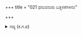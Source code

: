 +++
title = "021 ಧನುವನುರು ಬತ್ತಳಿಕೆಗಳನಂ"

+++

<details><summary>ಗದ್ಯ (ಕ.ಗ.ಪ) </summary>

21. ಧನುಸ್ಸನ್ನು, ಶ್ರೇಷ್ಠವಾದ ಬತ್ತಳಿಕೆಗಳನ್ನು, ಬಾಣಗಳ ಮೊತ್ತವನ್ನು ಶ್ರೇಷ್ಠವಾದ ಬಾವುಟವನ್ನು, ಕವಚಗಳ ಕಾಡನ್ನು  ಕಡಿದಿಟ್ಟನು. ಬಾಣಗಳನ್ನು ನಾಟಿಸಿದನು. ಧನುಸ್ಸು, ರಥಗಳ ಹಾನಿಯು ಅಶ್ವತ್ಥಾಮನ ಗರ್ವವನ್ನು ನಾಶಮಾಡುತ್ತದೆಯೇ? ಫಡ! ಎನ್ನುತ್ತ ಅಶ್ವತ್ಥಾಮನು ಕತ್ತಿಯನ್ನು ಸೆಳೆದು ಅರ್ಜುನನನ್ನು ಎದುರಿಸಿ ನಿಂತನು.
</details>
